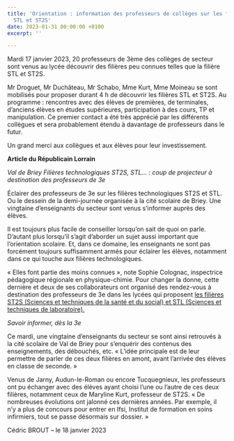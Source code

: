 ```yaml
---
title: 'Orientation : information des professeurs de collèges sur les filières technologiques
  STL et ST2S'
date: 2023-01-31 00:00:00 +0100
excerpt: ''

---
```

Mardi 17 janvier 2023, 20 professeurs de 3ème des collèges de secteur sont venus au lycée découvrir des filières peu connues telles que la filière STL et ST2S.

Mr Droguet, Mr Duchâteau, Mr Schabo, Mme Kurt, Mme Moineau se sont mobilisés pour proposer durant 4 h de découvrir les filières STL et ST2S. Au programme : rencontres avec des élèves de premières, de terminales, d’anciens élèves en études supérieures, participation à des cours, TP et manipulation. Ce premier contact a été très apprécié par les différents collègues et sera probablement étendu à davantage de professeurs dans le futur.

Un grand merci aux collègues et aux élèves pour leur investissement.

**Article du Républicain Lorrain**

_Val de Briey Filières technologiques ST2S, STL… : coup de projecteur à destination des professeurs de 3e_

Éclairer des professeurs de 3e sur les filières technologiques ST2S et STL. Ou le dessein de la demi-journée organisée à la cité scolaire de Briey. Une vingtaine d’enseignants du secteur sont venus s’informer auprès des élèves.

Il est toujours plus facile de conseiller lorsqu’on sait de quoi on parle. D’autant plus lorsqu’il s’agit d’aborder un sujet aussi important que l’orientation scolaire. Et, dans ce domaine, les enseignants ne sont pas forcément toujours suffisamment armés pour éclairer les élèves, notamment dans ce qui touche aux filières technologiques.

« Elles font partie des moins connues », note Sophie Colognac, inspectrice pédagogique régionale en physique-chimie. Pour changer la donne, cette dernière et deux de ses collaborateurs ont organisé des rendez-vous à destination des professeurs de 3e dans les lycées qui proposent [les filières ST2S (Sciences et techniques de la santé et du social) et STL (Sciences et techniques de laboratoire).](https://www.republicain-lorrain.fr/education/2021/08/28/les-filieres-technologiques-sont-davantage-prisees)

_Savoir informer, dès la 3e_

Ce mardi, une vingtaine d’enseignants du secteur se sont ainsi retrouvés à la cité scolaire de Val de Briey pour s’enquérir des contenus des enseignements, des débouchés, etc. « L’idée principale est de leur permettre de parler de ces deux filières en amont, avant l’arrivée des élèves en classe de seconde. »

Venus de Jarny, Audun-le-Roman ou encore Tucquegnieux, les professeurs ont pu échanger avec des élèves ayant choisi l’une ou l’autre de ces deux filières, notamment ceux de Maryline Kurt, professeur de ST2S. « De nombreuses évolutions ont jalonné ces dernières années. Par exemple, il n’y a plus de concours pour entrer en Ifsi, Institut de formation en soins infirmiers, tout se passe désormais sur dossier. »

Cédric BROUT – le 18 janvier 2023